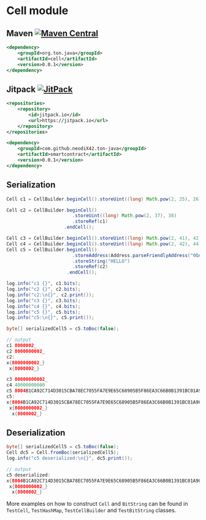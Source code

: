 # Cell module

## Maven [![Maven Central][maven-central-svg]][maven-central]

```xml
<dependency>
    <groupId>org.ton.java</groupId>
    <artifactId>cell</artifactId>
    <version>0.0.1</version>
</dependency>
```

## Jitpack [![JitPack][jitpack-svg]][jitpack]

```xml
<repositories>
    <repository>
        <id>jitpack.io</id>
        <url>https://jitpack.io</url>
    </repository>
</repositories>
```

```xml
<dependency>
    <groupId>com.github.neodiX42.ton-java</groupId>
    <artifactId>smartcontract</artifactId>
    <version>0.0.1</version>
</dependency>
```

## Serialization

```java
Cell c1 = CellBuilder.beginCell().storeUint((long) Math.pow(2, 25), 26).endCell();

Cell c2 = CellBuilder.beginCell()
                        .storeUint((long) Math.pow(2, 37), 38)
                        .storeRef(c1)
                     .endCell();

Cell c3 = CellBuilder.beginCell().storeUint((long) Math.pow(2, 41), 42).endCell();
Cell c4 = CellBuilder.beginCell().storeUint((long) Math.pow(2, 42), 44).endCell();
Cell c5 = CellBuilder.beginCell()
                        .storeAddress(Address.parseFriendlyAddress("0QAljlSWOKaYCuXTx2OCr9P08y40SC2vw3UeM1hYnI3gDY7I"))
                        .storeString("HELLO")
                        .storeRef(c2)
                      .endCell();

log.info("c1 {}", c1.bits);
log.info("c2 {}", c2.bits);
log.info("c2:\n{}", c2.print());
log.info("c3 {}", c3.bits);
log.info("c4 {}", c4.bits);
log.info("c5 {}", c5.bits);
log.info("c5:\n{}", c5.print());

byte[] serializedCell5 = c5.toBoc(false);

// output
c1 8000002_
c2 8000000002_
c2:
x{8000000002_}
 x{8000002_}

c3 80000000002_
c4 40000000000
c5 8004B1CA92C714D3015CBA78EC7055FA7E9E65C68905B5F86EA3C66B0B1391BC01A908A98989F_
c5:
x{8004B1CA92C714D3015CBA78EC7055FA7E9E65C68905B5F86EA3C66B0B1391BC01A908A98989F_}
 x{8000000002_}
  x{8000002_}
```

## Deserialization

```java
byte[] serializedCell5 = c5.toBoc(false);
Cell dc5 = Cell.fromBoc(serializedCell5);
log.info("c5 deserialized:\n{}", dc5.print());

// output
c5 deserialized:
x{8004B1CA92C714D3015CBA78EC7055FA7E9E65C68905B5F86EA3C66B0B1391BC01A908A98989F_}
 x{8000000002_}
  x{8000002_}
```

More examples on how to construct `Cell` and `BitString` can be found in `TestCell`, `TestHashMap`, `TestCellBuilder` and `TestBitString` classes.


[maven-central-svg]: https://img.shields.io/maven-central/v/org.ton.java/cell
[maven-central]: https://mvnrepository.com/artifact/org.ton.java/cell
[jitpack-svg]: https://jitpack.io/v/neodiX42/ton-java.svg
[jitpack]: https://jitpack.io/#neodiX42/ton-java/cell
[ton-svg]: https://img.shields.io/badge/Based%20on-TON-blue
[ton]: https://ton.org
